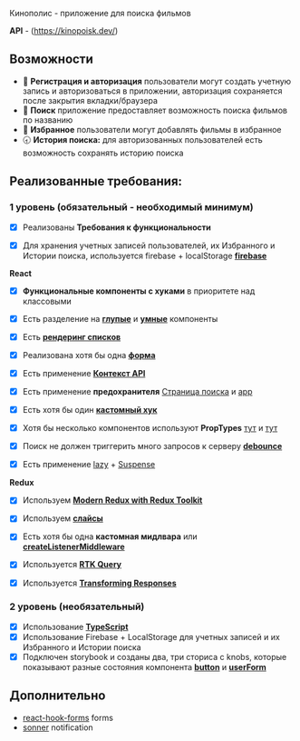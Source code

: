 Кинополис - приложение для поиска фильмов

**API** - (https://kinopoisk.dev/)

## **Возможности**

- 🔐 **Регистрация и авторизация** пользователи могут создать учетную запись и авторизоваться в приложении, авторизация сохраняется после закрытия вкладки/браузера
- 🔎 **Поиск** приложение предоставляет возможность поиска фильмов по названию
- 🖤 **Избранное** пользователи могут добавлять фильмы в избранное
- 🕣 **История поиска:** для авторизованных пользователей есть возможность сохранять историю поиска

## Реализованные требования:

### **1 уровень (обязательный - необходимый минимум)**

- [x] Реализованы **Требования к функциональности**

- [x] Для хранения учетных записей пользователей, их Избранного и Истории поиска, используется firebase + localStorage [**firebase**](https://firebase.google.com/)

**React**

- [x] **Функциональные компоненты c хуками** в приоритете над классовыми
- [x] Есть разделение на **[глупые](https://github.com/nessaj9698/aston-react/blob/main/src/components/layout/container/Container.tsx)** и **[умные](https://github.com/nessaj9698/aston-react/blob/main/src/components/searchForm/SearchForm.tsx)** компоненты

- [x] Есть [**рендеринг списков**](https://github.com/nessaj9698/aston-react/blob/main/src/components/movieCards/CardRows.tsx)

- [x] Реализована хотя бы одна [**форма**](https://github.com/nessaj9698/aston-react/blob/main/src/components/userForm/UserForm.tsx)

- [x] Есть применение [**Контекст API**](https://github.com/nessaj9698/aston-react/blob/main/src/pages/FavouritesPage/FavouritesPage.tsx)

- [x] Есть применение **предохранителя** [Страница поиска](https://github.com/nessaj9698/aston-react/blob/main/src/pages/SearchPage/SearchPage.tsx) и [app](https://github.com/nessaj9698/aston-react/blob/main/src/App.tsx)

- [x] Есть хотя бы один [**кастомный хук**](https://github.com/nessaj9698/aston-react/blob/main/src/hooks/useNavigateToSearch.ts)

- [x] Хотя бы несколько компонентов используют **PropTypes** [тут](https://github.com/nessaj9698/aston-react/blob/main/src/components/layout/container/Container.tsx) и [тут](https://github.com/nessaj9698/aston-react/tree/main/src/components/loader)

- [x] Поиск не должен триггерить много запросов к серверу [**debounce**](https://github.com/nessaj9698/aston-react/blob/main/src/hooks/useDebounce.ts)

- [x] Есть применение [lazy](https://github.com/nessaj9698/aston-react/blob/main/src/routes/routes.js) + [Suspense](https://github.com/nessaj9698/aston-react/blob/main/src/components/layout/AppLayout.tsx)

**Redux**

- [x] Используем [**Modern Redux with Redux Toolkit**](https://github.com/nessaj9698/aston-react/blob/main/src/store/store.ts)
- [x] Используем [**слайсы**](https://github.com/nessaj9698/aston-react/blob/main/src/store/authSlice.ts)

- [x] Есть хотя бы одна **кастомная мидлвара** или [**createListenerMiddleware**](https://github.com/nessaj9698/aston-react/blob/main/src/store/authMiddleware.ts)

- [x] Используется [**RTK Query**](https://github.com/nessaj9698/aston-react/blob/main/src/store/moviesQueryApi.ts)

- [x] Используется [**Transforming Responses**](https://github.com/nessaj9698/aston-react/blob/main/src/utils/dataFormatting.ts)

### **2 уровень (необязательный)**

- [x] Использование [**TypeScript**](https://github.com/nessaj9698/aston-react/blob/main/tsconfig.json)
- [x] Использование Firebase + LocalStorage для учетных записей и их Избранного и Истории поиска
- [x] Подключен storybook и созданы два, три сториса с knobs, которые показывают разные состояния компонента [**button**](https://github.com/nessaj9698/aston-react/blob/main/src/stories/Button.stories.tsx) и [**userForm**](https://github.com/nessaj9698/aston-react/blob/main/src/stories/UserForm.stories.tsx)

## **Дополнительно**

- [react-hook-forms](https://react-hook-form.com/) forms
- [sonner](https://sonner.emilkowal.ski/toast) notification
